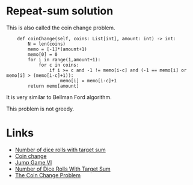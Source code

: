 
Repeat-sum solution
===================

This is also called the coin change problem.

```
    def coinChange(self, coins: List[int], amount: int) -> int:
        N = len(coins)
        memo = [-1]*(amount+1)
        memo[0] = 0
        for i in range(1,amount+1):
            for c in coins:
                if i >= c and -1 != memo[i-c] and (-1 == memo[i] or memo[i] > (memo[i-c]+1)):
                    memo[i] = memo[i-c]+1
        return memo[amount]
```

It is very similar to Bellman Ford algorithm.

This problem is not greedy.

Links
===========

- [Number of dice rolls with target sum](https://leetcode.com/problems/number-of-dice-rolls-with-target-sum/)
- [Coin change](https://leetcode.com/problems/coin-change/)
- [Jump Game VI](https://leetcode.com/problems/jump-game-vi/)
- [Number of Dice Rolls With Target Sum](https://leetcode.com/problems/number-of-dice-rolls-with-target-sum/)
- [The Coin Change Problem](https://www.hackerrank.com/challenges/coin-change/)
